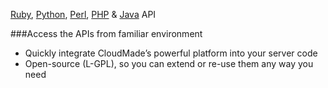 [Ruby][], [Python][], [Perl][], [PHP][] & [Java][] API

###Access the APIs from familiar environment
*	Quickly integrate CloudMade’s powerful platform into your server code
*	Open-source (L-GPL), so you can extend or re-use them any way you need

[Ruby]: https://github.com/CloudMade/Tools/tree/master/Ruby%20API
[Python]: https://github.com/CloudMade/Tools/tree/master/Python%20API
[Perl]: https://github.com/CloudMade/Tools/tree/master/Perl%20API
[PHP]: https://github.com/CloudMade/Tools/tree/master/PHP%20API
[Java]: https://github.com/CloudMade/Tools/tree/master/Java%20API
